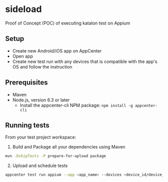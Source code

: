 # sideload
Proof of Concept (POC) of executing katalon test on Appium

## Setup
* Create new Android/iOS app on AppCenter
* Open app
* Create new test run with any devices that is compatible with the app's OS and follow the instruction

## Prerequisites
* Maven
* Node.js, version 6.3 or later
  * Install the appcenter-cli NPM package: `npm install -g appcenter-cli`


## Running tests
From your test project workspace:
1. Build and Package all your dependencies using Maven
```sh
mvn -DskipTests -P prepare-for-upload package
```

2. Upload and schedule tests
```sh
appcenter test run appium --app <app_name> --devices <device_id/device_name> --app-path <path_to_app_file> --test-series "master" --locale "en_US" --build-dir target/upload
```
